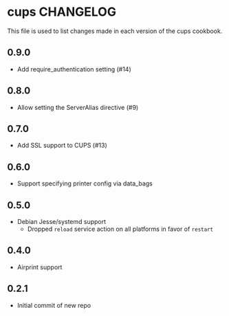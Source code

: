 cups CHANGELOG
==============

This file is used to list changes made in each version of the cups cookbook.

0.9.0
-----
- Add require_authentication setting (#14)

0.8.0
-----
- Allow setting the ServerAlias directive (#9)

0.7.0
-----
- Add SSL support to CUPS (#13)

0.6.0
-----
- Support specifying printer config via data_bags

0.5.0
-----
- Debian Jesse/systemd support
  - Dropped `reload` service action on all platforms in favor of `restart`

0.4.0
-----
- Airprint support

0.2.1
-----
- Initial commit of new repo

